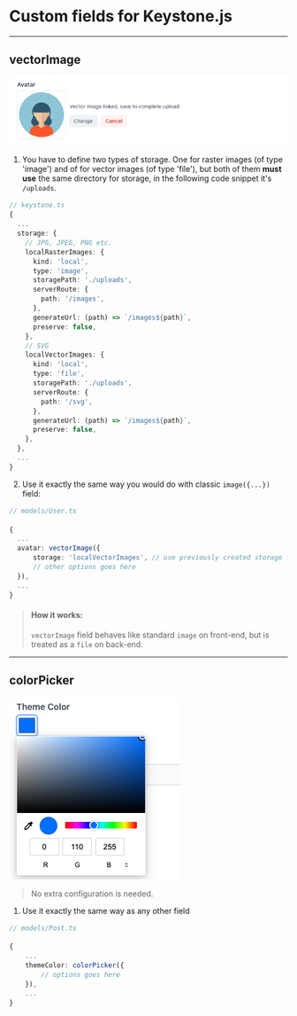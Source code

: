 # Custom fields for Keystone.js

---

## vectorImage

![vectorImage field in item view](./docs/screens/vector-image-field.png)

1. You have to define two types of storage. One for raster images (of type 'image')
   and of for vector images (of type 'file'), but both of them **must use** the same directory for storage,
   in the following code snippet it's `/uploads`.

```typescript
// keystone.ts
{
  ...
  storage: {
    // JPG, JPEG, PNG etc.
    localRasterImages: {
      kind: 'local',
      type: 'image',
      storagePath: './uploads',
      serverRoute: {
        path: '/images',
      },
      generateUrl: (path) => `/images${path}`,
      preserve: false,
    },
    // SVG
    localVectorImages: {
      kind: 'local',
      type: 'file',
      storagePath: './uploads',
      serverRoute: {
        path: '/svg',
      },
      generateUrl: (path) => `/images${path}`,
      preserve: false,
    },
  },
  ...
}
```

2. Use it exactly the same way you would do with classic `image({...})` field:

```typescript
// models/User.ts

{
  ...
  avatar: vectorImage({
      storage: 'localVectorImages', // use previously created storage for verctor images
      // other options goes here
  }),
  ...
}
```

> #### How it works:
>
> `vectorImage` field behaves like standard `image` on front-end, but is treated as a `file` on back-end.

---

## colorPicker

![colorPicker field in item view](./docs/screens/color-picker-field.png)

> No extra configuration is needed.

1. Use it exactly the same way as any other field

```typescript
// models/Post.ts

{
    ...
    themeColor: colorPicker({
        // options goes here 
    }),
    ...
}
```
